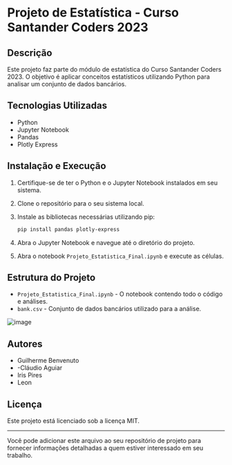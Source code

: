 # Projeto de Estatística - Curso Santander Coders 2023

## Descrição

Este projeto faz parte do módulo de estatística do Curso Santander Coders 2023. O objetivo é aplicar conceitos estatísticos utilizando Python para analisar um conjunto de dados bancários.

## Tecnologias Utilizadas

- Python
- Jupyter Notebook
- Pandas
- Plotly Express

## Instalação e Execução

1. Certifique-se de ter o Python e o Jupyter Notebook instalados em seu sistema.
2. Clone o repositório para o seu sistema local.
3. Instale as bibliotecas necessárias utilizando pip:

    ```bash
    pip install pandas plotly-express
    ```
   
4. Abra o Jupyter Notebook e navegue até o diretório do projeto.
5. Abra o notebook `Projeto_Estatistica_Final.ipynb` e execute as células.

## Estrutura do Projeto

- `Projeto_Estatistica_Final.ipynb` - O notebook contendo todo o código e análises.
- `bank.csv` - Conjunto de dados bancários utilizado para a análise.

 ![image](https://github.com/guilbd/Ada_Santander_Coders_Estatistica/assets/57806160/23ce1aa2-c80a-4678-93f7-48c1b039bc2b)


## Autores

- Guilherme Benvenuto
- -Cláudio Aguiar
- Iris Pires
- Leon

## Licença

Este projeto está licenciado sob a licença MIT.

---

Você pode adicionar este arquivo ao seu repositório de projeto para fornecer informações detalhadas a quem estiver interessado em seu trabalho.
